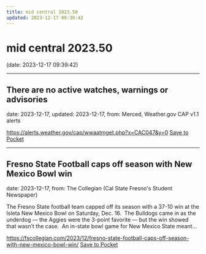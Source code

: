 ```yaml
---
title: mid central 2023.50
updated: 2023-12-17 09:39:42
---
```


# mid central 2023.50

(date: 2023-12-17 09:39:42)

---

## There are no active watches, warnings or advisories

date: 2023-12-17, updated: 2023-12-17, from: Merced, Weather.gov CAP v1.1 alerts



<span class="feed-item-link">
<a href="https://alerts.weather.gov/cap/wwaatmget.php?x=CAC047&y=0">https://alerts.weather.gov/cap/wwaatmget.php?x=CAC047&y=0</a> <a href="https://getpocket.com/save" class="pocket-btn" data-lang="en" data-save-url="https://alerts.weather.gov/cap/wwaatmget.php?x=CAC047&y=0">Save to Pocket</a>
</span>

---

## Fresno State Football caps off season with New Mexico Bowl win

date: 2023-12-17, from: The Collegian (Cal State Fresno's Student Newspaper)

The Fresno State football team capped off its season with a 37-10 win at the Isleta New Mexico Bowl on Saturday, Dec. 16.  The Bulldogs came in as the underdog &#8212; the Aggies were the 3-point favorite &#8212; but the win showed that wasn’t the case.  An in-state bowl game for New Mexico State meant...

<span class="feed-item-link">
<a href="https://fscollegian.com/2023/12/fresno-state-football-caps-off-season-with-new-mexico-bowl-win/">https://fscollegian.com/2023/12/fresno-state-football-caps-off-season-with-new-mexico-bowl-win/</a> <a href="https://getpocket.com/save" class="pocket-btn" data-lang="en" data-save-url="https://fscollegian.com/2023/12/fresno-state-football-caps-off-season-with-new-mexico-bowl-win/">Save to Pocket</a>
</span>



<script type="text/javascript">!function(d,i){if(!d.getElementById(i)){var j=d.createElement("script");j.id=i;j.src="https://widgets.getpocket.com/v1/j/btn.js?v=1";var w=d.getElementById(i);d.body.appendChild(j);}}(document,"pocket-btn-js");</script>

